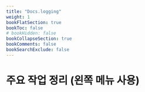 ```yaml
---
title: "Docs.logging"
weight: 1
bookFlatSection: true
bookToc: false
# bookHidden: false
bookCollapseSection: true
bookComments: false
bookSearchExclude: false
---
```


# 주요 작업 정리 (왼쪽 메뉴 사용) 

